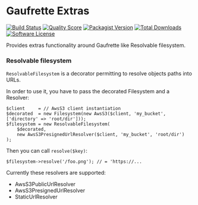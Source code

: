 # Gaufrette Extras 

[![Build Status](https://img.shields.io/travis/Gaufrette/extras/master.svg?style=flat-square)](http://travis-ci.org/Gaufrette/extras)
[![Quality Score](https://img.shields.io/scrutinizer/g/KnpLabs/Gaufrette.svg?style=flat-square)](https://scrutinizer-ci.com/g/Gaufrette/extras)
[![Packagist Version](https://img.shields.io/packagist/v/Gaufrette/extras.svg?style=flat-square)](https://packagist.org/packages/Gaufrette/extras)
[![Total Downloads](https://img.shields.io/packagist/dt/Gaufrette/extras.svg?style=flat-square)](https://packagist.org/packages/Gaufrette/extras)
[![Software License](https://img.shields.io/badge/license-MIT-brightgreen.svg?style=flat-square)](LICENSE)


Provides extras functionality around Gaufrette like Resolvable filesystem.

### Resolvable filesystem

`ResolvableFilesystem` is a decorator permitting to resolve objects paths into URLs.

In order to use it, you have to pass the decorated Filesystem and a Resolver:

    $client     = // AwsS3 client instantiation
    $decorated  = new Filesystem(new AwsS3($client, 'my_bucket', ['directory' => 'root/dir']));
    $filesystem = new ResolvableFilesystem(
        $decorated,
        new AwsS3PresignedUrlResolver($client, 'my_bucket', 'root/dir')
    );

Then you can call `resolve($key)`:

    $filesystem->resolve('/foo.png'); // = 'https://...

Currently these resolvers are supported:

* AwsS3PublicUrlResolver
* AwsS3PresignedUrlResolver
* StaticUrlResolver
